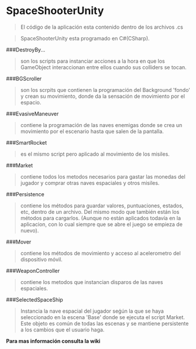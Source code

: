 # SpaceShooterUnity 


> El código de la aplicación esta contenido dentro de los archivos .cs

> SpaceShooterUnity esta programado en C#(CSharp).

###DestroyBy...

> son los scripts para instanciar acciones a la hora en que los GameObject interaccionan entre ellos cuando sus colliders se tocan.

###BGScroller 

> son los scrpits que contienen la programación del Background 'fondo' y crean su movimiento, donde da la sensación de movimiento por el espacio.

###EvasiveManeuver

> contiene la programación de las naves enemigas donde se crea un movimiento por el escenario hasta que salen de la pantalla.

###SmartRocket

> es el mismo script pero aplicado al movimiento de los misiles.

###Market

> contiene todos los metodos necesarios para gastar las monedas del jugador y comprar otras naves espaciales y otros misiles.

###Persistence

> contiene los métodos para guardar valores, puntuaciones, estados, etc, dentro de un archivo. Del mismo modo que también están los métodos para cargarlos. (Aunque no están aplicados todavía en la aplicacion, con lo cual siempre que se abre el juego se empieza de nuevo).

###Mover

> contiene los métodos de movimiento y acceso al acelerometro del dispositivo móvil.

###WeaponController

> contiene los metodos que instancian disparos de las naves espaciales.

###SelectedSpaceShip

> Instancia la nave espacial del jugador seǵún la que se haya seleccionado en la escena 'Base' donde se ejecuta el script Market. Este objeto es común de todas las escenas y se mantiene persistente a los cambios que el usuario haga.

**Para mas información consulta la wiki**
